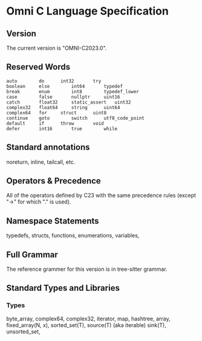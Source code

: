 # Omni C Language Specification

## Version

The current version is "OMNI-C2023.0".

## Reserved Words

```
auto		do		int32		try
boolean		else		int64		typedef
break		enum		int8		typedef_lower
case		false		nullptr		uint16
catch		float32		static_assert	uint32
complex32	float64		string		uint64
complex64	for		struct		uint8
continue	goto    	switch		utf8_code_point
default		if		throw		void
defer		int16		true		while
```

## Standard annotations

noreturn, inline, tailcall, etc.

## Operators & Precedence

All of the operators defined by C23 with the same precedence rules (except
"->" for which "." is used).

## Namespace Statements

typedefs, structs, functions, enumerations, variables,

## Full Grammar

The reference grammer for this version is in tree-sitter grammar.

## Standard Types and Libraries

### Types

byte_array,
complex64,
complex32,
iterator,
map,
hashtree,
array,
fixed_array(N, x),
sorted_set(T),
source(T) (aka iterable)
sink(T),
unsorted_set,





